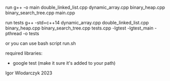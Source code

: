 run
g++ -o main double_linked_list.cpp dynamic_array.cpp binary_heap.cpp binary_search_tree.cpp main.cpp

run tests
g++ -std=c++14 dynamic_array.cpp double_linked_list.cpp binary_heap.cpp binary_search_tree.cpp tests.cpp -lgtest -lgtest_main -pthread -o tests

or you can use bash script run.sh

required libraries:
- google test (make it sure it's added to your path)

Igor Wlodarczyk 2023